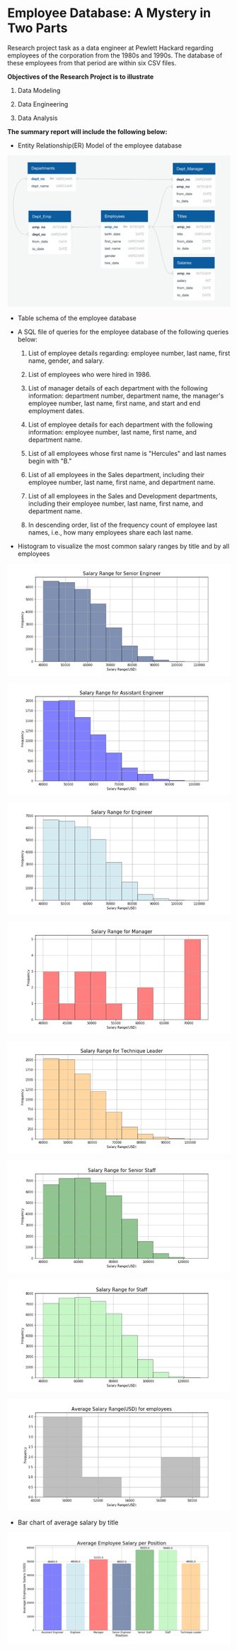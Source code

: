 # Employee Database: A Mystery in Two Parts

Research project task as a data engineer at Pewlett Hackard regarding employees of the corporation from the 1980s and 1990s. 
The database of these employees from that period are within six CSV files.

**Objectives of the Research Project is to illustrate**
1. Data Modeling

2. Data Engineering

3. Data Analysis

**The summary report will include the following below:**
- Entity Relationship(ER) Model of the employee database

![](https://github.com/diannejardinez/sql-challenge/blob/master/employee_database_ERD.png)

- Table schema of the employee database

- A SQL file of queries for the employee database of the following queries below:
	1. List of employee details regarding: employee number, last name, first name, gender, and salary.

	2. List of employees who were hired in 1986.

	3. List of manager details of each department with the following information: department number, department name, the manager's employee number, last name, first name, and start and end employment dates.

	4. List of employee details for each department with the following information: employee number, last name, first name, and department name.

	5. List of all employees whose first name is "Hercules" and last names begin with "B."
	
	6. List of all employees in the Sales department, including their employee number, last name, first name, and department name.

	7. List of all employees in the Sales and Development departments, including their employee number, last name, first name, and department name.

	8. In descending order, list of the frequency count of employee last names, i.e., how many employees share each last name. 

- Histogram to visualize the most common salary ranges by title and by all employees

![](https://github.com/diannejardinez/sql-challenge/blob/master/salary_data_output/Salary%20Range%20for%20Senior%20Engineer.png)

![](https://github.com/diannejardinez/sql-challenge/blob/master/salary_data_output/Salary%20Range%20for%20Assistant%20Engineer.png)

![](https://github.com/diannejardinez/sql-challenge/blob/master/salary_data_output/Salary%20Range%20for%20Engineer.png)

![](https://github.com/diannejardinez/sql-challenge/blob/master/salary_data_output/Salary%20Range%20for%20Manager.png)

![](https://github.com/diannejardinez/sql-challenge/blob/master/salary_data_output/Salary%20Range%20for%20Technique%20Leader.png)

![](https://github.com/diannejardinez/sql-challenge/blob/master/salary_data_output/Salary%20Range%20for%20Senior%20Staff.png)

![](https://github.com/diannejardinez/sql-challenge/blob/master/salary_data_output/Salary%20Range%20for%20Staff.png)

![](https://github.com/diannejardinez/sql-challenge/blob/master/salary_data_output/Ave%20Salary%20Range%20for%20Employees.png)


- Bar chart of average salary by title

![](https://github.com/diannejardinez/sql-challenge/blob/master/salary_data_output/Ave%20Employee%20Salary%20per%20position.png)
